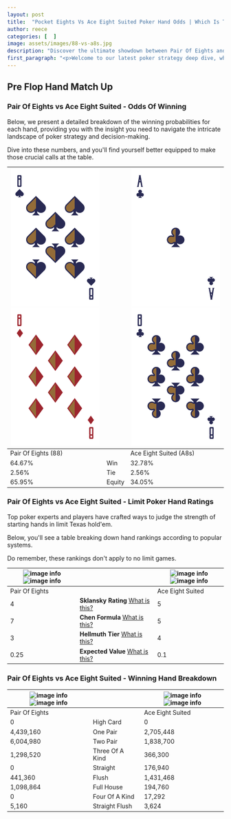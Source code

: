 ```yaml
---
layout: post
title:  "Pocket Eights Vs Ace Eight Suited Poker Hand Odds | Which Is The Better Hand In Poker? A Complete Guide"
author: reece
categories: [  ]
image: assets/images/88-vs-a8s.jpg
description: "Discover the ultimate showdown between Pair Of Eights and Ace Eight Suited in poker! Uncover the odds, strategies, and scenarios where one hand triumphs over the other. Get ready to up your poker game with this thrilling analysis."
first_paragraph: "<p>Welcome to our latest poker strategy deep dive, where we're pitting two distinct hands against each other in a high-stakes showdown: Pair Of Eights vs Ace Eight Suited.</p><p>In the dynamic world of poker, every decision counts, and knowing which hand holds the upper hand is key to your success at the table.</p><p>In this article, we'll dissect these two hands, explore the scenarios where one dominates the other, and equip you with the knowledge to make strategic choices that can tip the odds in your favor.</p><p>Get ready to unravel the intriguing dynamics of these poker hands and elevate your game to new heights.</p>"
---
```




[comment]: # (sp0)

## Pre Flop Hand Match Up

<div class="table hand-ratings" markdown="1"> 



### Pair Of Eights vs Ace Eight Suited - Odds Of Winning

Below, we present a detailed breakdown of the winning probabilities for each hand, providing you with the insight you need to navigate the intricate landscape of poker strategy and decision-making. 

Dive into these numbers, and you'll find yourself better equipped to make those crucial calls at the table.


    
| ![image info](assets/images/hand1/8.png) ![image info](assets/images/hand1/8o.png) |  | ![image info](assets/images/hand2/a.png) ![image info](assets/images/hand2/8.png) |
| -------- | -------- | -------- |
| Pair Of Eights (88) |  | Ace Eight Suited (A8s) |
| 64.67% | Win | 32.78% |
| 2.56% | Tie | 2.56% |
| 65.95% | Equity | 34.05% |




[comment]: # (sp1)



### Pair Of Eights vs Ace Eight Suited - Limit Poker Hand Ratings

Top poker experts and players have crafted ways to judge the strength of starting hands in limit Texas hold'em. 

Below, you'll see a table breaking down hand rankings according to popular systems. 

Do remember, these rankings don't apply to no limit games.


    
| ![image info](https://www.riverpairs.com/assets/images/hand1/8.png) ![image info](https://www.riverpairs.com/assets/images/hand1/8o.png) |  | ![image info](https://www.riverpairs.com/assets/images/hand2/a.png) ![image info](https://www.riverpairs.com/assets/images/hand2/8.png) |
| -------- | -------- | -------- |
| Pair Of Eights |  | Ace Eight Suited |
| 4 | **Sklansky Rating** [What is this?](/sklansky-rating-explained) | 5 |
| 7 | **Chen Formula** [What is this?](/chen-formula-explained) | 5 |
| 3 | **Hellmuth Tier** [What is this?](/Hellmuth-tier-explained) | 4 |
| 0.25 | **Expected Value** [What is this?](/expected-value-explained) | 0.1 |




[comment]: # (sp2)



### Pair Of Eights vs Ace Eight Suited - Winning Hand Breakdown


    
| ![image info](https://www.riverpairs.com/assets/images/hand1/8.png) ![image info](https://www.riverpairs.com/assets/images/hand1/8o.png) |  | ![image info](https://www.riverpairs.com/assets/images/hand2/a.png) ![image info](https://www.riverpairs.com/assets/images/hand2/8.png) |
| -------- | -------- | -------- |
| Pair Of Eights |  | Ace Eight Suited |
| 0 | High Card | 0 |
| 4,439,160 | One Pair | 2,705,448 |
| 6,004,980 | Two Pair | 1,838,700 |
| 1,298,520 | Three Of A Kind | 366,300 |
| 0 | Straight | 176,940 |
| 441,360 | Flush | 1,431,468 |
| 1,098,864 | Full House | 194,760 |
| 0 | Four Of A Kind | 17,292 |
| 5,160 | Straight Flush | 3,624 |




[comment]: # (sp3)



</div>

[comment]: # (sp4)



[comment]: # (sp5)

